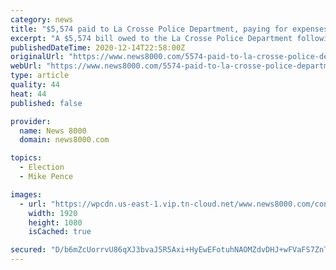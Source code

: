 ```yaml
---
category: news
title: "$5,574 paid to La Crosse Police Department, paying for expenses from Pence visit in September"
excerpt: "A $5,574 bill owed to the La Crosse Police Department following a visit from the Vice President is no longer unpaid. The La Crosse Police department is confirming that they received payment. That is the exact amount owed for Vice President Mike Pence’s visit to Dairyland Power in La Crosse."
publishedDateTime: 2020-12-14T22:58:00Z
originalUrl: "https://www.news8000.com/5574-paid-to-la-crosse-police-department-paying-for-expenses-from-pence-visit-in-september/"
webUrl: "https://www.news8000.com/5574-paid-to-la-crosse-police-department-paying-for-expenses-from-pence-visit-in-september/"
type: article
quality: 44
heat: 44
published: false

provider:
  name: News 8000
  domain: news8000.com

topics:
  - Election
  - Mike Pence

images:
  - url: "https://wpcdn.us-east-1.vip.tn-cloud.net/www.news8000.com/content/uploads/2020/12/Pence-Visit-Paid.jpg"
    width: 1920
    height: 1080
    isCached: true

secured: "D/b6mZcUorrvU86qXJ3bvaJ5R5Axi+HyEwEFotuhNAOMZdvDHJ+wFVaFS7ZnTO2xosEf+c3UhKMwBT4/ScmcNYsTTwob3WPj3CqzZn237PAMciSi8k+vLpwYT2D3hp7UFyNrwXpa4Dvu0OAMCGV1+kgqbAJzAQ8z1GmCPuFa5lQCoZm4n61RBMDlwJrVRp9dQvtNCjEqBVTv97alC+rQed4h3mLhywAqG3rI29+mlFhNGg0GwRbTkEESP44hEZfIVw/zEqtHLxp7J6FQeiybCmyz1XxgLHaiw6tzjn/pqHAtEvEu3Hp3Swnnb1kjzsGhDcU/rshQTJl+WB9M3dnEjq+MHTKXrkFS+iidClPPX0w=;xVMgL3fC1E4Wz1eOZq8BIA=="
---
```


